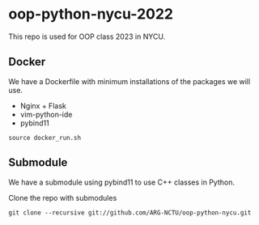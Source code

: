 # oop-python-nycu-2022

This repo is used for OOP class 2023 in NYCU.

## Docker

We have a Dockerfile with minimum installations of the packages we will use.
* Nginx + Flask
* vim-python-ide
* pybind11

```
source docker_run.sh
```

## Submodule

We have a submodule using pybind11 to use C++ classes in Python.

Clone the repo with submodules
```
git clone --recursive git://github.com/ARG-NCTU/oop-python-nycu.git
```
